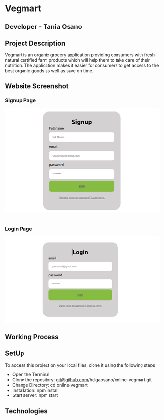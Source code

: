 # Vegmart

## Developer - Tania Osano

## Project Description

Vegmart is an organic grocery application providing consumers with fresh natural certified farm products which will help them to take care of their nutrition. The application makes it easier for consumers to get access to the best organic goods as well as save on time.

## Website Screenshot

### Signup Page

![SignUp page](./src/images/signuppage.png    "get to sign up")
#

### Login Page

![Login page](./src/images/loginpage.png    "get to login")

## Working Process



## SetUp

To access this project on your local files, clone it using the following steps

* Open the Terminal
* Clone the repository: git@github.com/helgaosano/online-vegmart.git
* Change Directory: cd online-vegmart
* Installation: npm install 
* Start server: npm start

## Technologies

